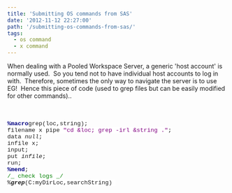 ```yaml
---
title: 'Submitting OS commands from SAS'
date: '2012-11-12 22:27:00'
path: '/submitting-os-commands-from-sas/'
tags:
  - os command
  - x command
---
```


When dealing with a Pooled Workspace Server, a generic 'host account' is normally used. &nbsp;So you tend not to have individual host accounts to log in with. &nbsp;Therefore, sometimes the only way to navigate the server is to use EG! &nbsp;Hence this piece of code (used to grep files but can be easily modified for other commands)..<br /><div><br /></div><div><br /><div style="margin-bottom: 0.0001pt;"><b><span style="background: white; color: navy; font-family: &quot;Courier New&quot;; font-size: 10.0pt;">%macro</span></b><span style="background-color: white; background-position: initial initial; background-repeat: initial initial; font-family: 'Courier New'; font-size: 10pt;">grep(loc,string); </span></div><div style="margin-bottom: 0.0001pt;"><span style="background-color: white; background-position: initial initial; background-repeat: initial initial; font-family: 'Courier New'; font-size: 10pt;">filename x pipe </span><span style="background: white; color: purple; font-family: &quot;Courier New&quot;; font-size: 10.0pt;">"cd &amp;loc; grep -irl &amp;string ."</span><span style="background-color: white; background-position: initial initial; background-repeat: initial initial; font-family: 'Courier New'; font-size: 10pt;">; </span></div><div style="margin-bottom: 0.0001pt;"><span style="background-color: white; background-position: initial initial; background-repeat: initial initial; font-family: 'Courier New'; font-size: 10pt;">data _null_; </span></div><div style="margin-bottom: 0.0001pt;"><span style="background-color: white; background-position: initial initial; background-repeat: initial initial; font-family: 'Courier New'; font-size: 10pt;">infile x; </span></div><div style="margin-bottom: 0.0001pt;"><span style="background-color: white; background-position: initial initial; background-repeat: initial initial; font-family: 'Courier New'; font-size: 10pt;">input; </span></div><div style="margin-bottom: 0.0001pt;"><span style="background-color: white; background-position: initial initial; background-repeat: initial initial; font-family: 'Courier New'; font-size: 10pt;">put _infile_; </span></div><div style="margin-bottom: 0.0001pt;"><span style="background-color: white; background-position: initial initial; background-repeat: initial initial; font-family: 'Courier New'; font-size: 10pt;">run; </span></div><div style="margin-bottom: 0.0001pt;"><b><span style="background: white; color: navy; font-family: &quot;Courier New&quot;; font-size: 10.0pt;">%mend</span></b><span style="background-color: white; background-position: initial initial; background-repeat: initial initial; font-family: 'Courier New'; font-size: 10pt;">; </span></div><div style="margin-bottom: 0.0001pt;"><span style="background: white; color: green; font-family: &quot;Courier New&quot;; font-size: 10.0pt;">/_ check logs _/</span><span style="background-color: white; background-position: initial initial; background-repeat: initial initial; font-family: 'Courier New'; font-size: 10pt;"></span></div><div style="margin-bottom: 0.0001pt;"><span style="background-color: white; background-position: initial initial; background-repeat: initial initial; font-family: 'Courier New'; font-size: 10pt;">%<b><i>grep</i></b>(C:myDirLoc,searchString)&nbsp;</span></div></div>
